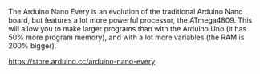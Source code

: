 The Arduino Nano Every is an evolution of the traditional Arduino Nano board, but features a lot more powerful processor, the ATmega4809. This will allow you to make larger programs than with the Arduino Uno (it has 50% more program memory), and with a lot more variables (the RAM is 200% bigger).

https://store.arduino.cc/arduino-nano-every
